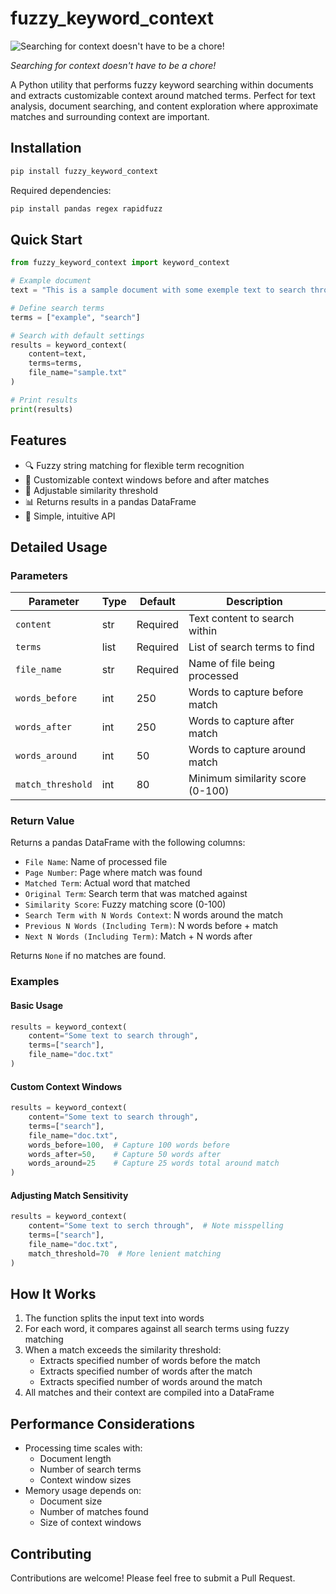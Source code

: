 # fuzzy_keyword_context
![Searching for context doesn't have to be a chore!](https://sandeepmj.github.io/image-host/keyword-logo.png)

*Searching for context doesn't have to be a chore!*


A Python utility that performs fuzzy keyword searching within documents and extracts customizable context around matched terms. Perfect for text analysis, document searching, and content exploration where approximate matches and surrounding context are important.

## Installation

```bash
pip install fuzzy_keyword_context
```

Required dependencies:
```bash
pip install pandas regex rapidfuzz
```

## Quick Start

```python
from fuzzy_keyword_context import keyword_context

# Example document
text = "This is a sample document with some exemple text to search through."

# Define search terms
terms = ["example", "search"]

# Search with default settings
results = keyword_context(
    content=text,
    terms=terms,
    file_name="sample.txt"
)

# Print results
print(results)
```

## Features

- 🔍 Fuzzy string matching for flexible term recognition
- 📑 Customizable context windows before and after matches
- 🎯 Adjustable similarity threshold
- 📊 Returns results in a pandas DataFrame
- 🚀 Simple, intuitive API

## Detailed Usage

### Parameters

| Parameter | Type | Default | Description |
|-----------|------|---------|-------------|
| `content` | str | Required | Text content to search within |
| `terms` | list | Required | List of search terms to find |
| `file_name` | str | Required | Name of file being processed |
| `words_before` | int | 250 | Words to capture before match |
| `words_after` | int | 250 | Words to capture after match |
| `words_around` | int | 50 | Words to capture around match |
| `match_threshold` | int | 80 | Minimum similarity score (0-100) |

### Return Value

Returns a pandas DataFrame with the following columns:
- `File Name`: Name of processed file
- `Page Number`: Page where match was found
- `Matched Term`: Actual word that matched
- `Original Term`: Search term that was matched against
- `Similarity Score`: Fuzzy matching score (0-100)
- `Search Term with N Words Context`: N words around the match
- `Previous N Words (Including Term)`: N words before + match
- `Next N Words (Including Term)`: Match + N words after

Returns `None` if no matches are found.

### Examples

#### Basic Usage
```python
results = keyword_context(
    content="Some text to search through",
    terms=["search"],
    file_name="doc.txt"
)
```

#### Custom Context Windows
```python
results = keyword_context(
    content="Some text to search through",
    terms=["search"],
    file_name="doc.txt",
    words_before=100,  # Capture 100 words before
    words_after=50,    # Capture 50 words after
    words_around=25    # Capture 25 words total around match
)
```

#### Adjusting Match Sensitivity
```python
results = keyword_context(
    content="Some text to serch through",  # Note misspelling
    terms=["search"],
    file_name="doc.txt",
    match_threshold=70  # More lenient matching
)
```

## How It Works

1. The function splits the input text into words
2. For each word, it compares against all search terms using fuzzy matching
3. When a match exceeds the similarity threshold:
   - Extracts specified number of words before the match
   - Extracts specified number of words after the match
   - Extracts specified number of words around the match
4. All matches and their context are compiled into a DataFrame

## Performance Considerations

- Processing time scales with:
  - Document length
  - Number of search terms
  - Context window sizes
- Memory usage depends on:
  - Document size
  - Number of matches found
  - Size of context windows

## Contributing

Contributions are welcome! Please feel free to submit a Pull Request.


